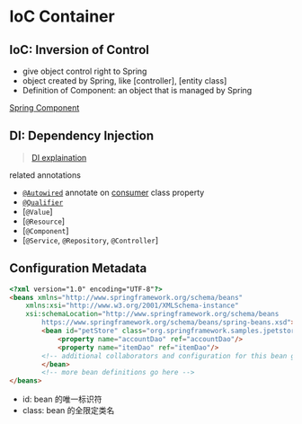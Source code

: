 # IoC Container

## IoC: Inversion of Control

- give object control right to Spring
- object created by Spring, like [controller], [entity class]
- Definition of Component: an object that is managed by Spring

[Spring Component](spring-component.md)

## DI: Dependency Injection

> [DI explaination](design-pattern-dependency-injection.md)

related annotations

- [`@Autowired`](spring-autowired.md) annotate on [consumer](design-pattern-dependency-injection.md#consumer) class property
- [`@Qualifier`]()
- [`@Value`]
- [`@Resource`]
- [`@Component`]
- [`@Service`, `@Repository`, `@Controller`]

## Configuration Metadata

```html
<?xml version="1.0" encoding="UTF-8"?>
<beans xmlns="http://www.springframework.org/schema/beans"
    xmlns:xsi="http://www.w3.org/2001/XMLSchema-instance"
    xsi:schemaLocation="http://www.springframework.org/schema/beans
        https://www.springframework.org/schema/beans/spring-beans.xsd">
        <bean id="petStore" class="org.springframework.samples.jpetstore.services.PetStoreServiceImpl">
            <property name="accountDao" ref="accountDao"/>
            <property name="itemDao" ref="itemDao"/>
        <!-- additional collaborators and configuration for this bean go here -->
        </bean>
        <!-- more bean definitions go here -->
</beans>
```

- id: bean 的唯一标识符
- class: bean 的全限定类名
